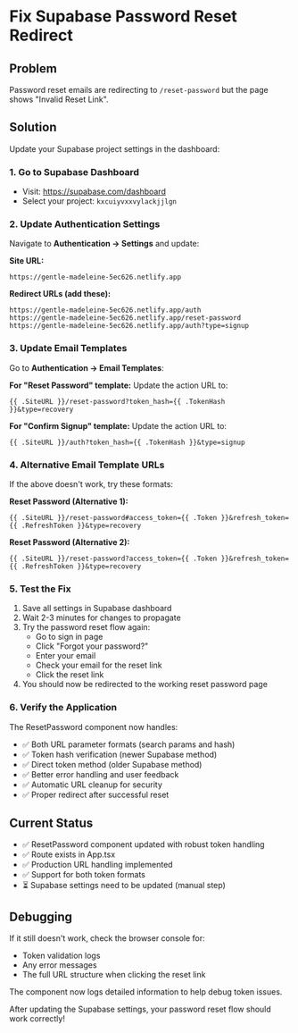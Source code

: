 # Fix Supabase Password Reset Redirect

## Problem
Password reset emails are redirecting to `/reset-password` but the page shows "Invalid Reset Link".

## Solution
Update your Supabase project settings in the dashboard:

### 1. Go to Supabase Dashboard
- Visit: https://supabase.com/dashboard
- Select your project: `kxcuiyvxxvylackjjlgn`

### 2. Update Authentication Settings
Navigate to **Authentication → Settings** and update:

**Site URL:**
```
https://gentle-madeleine-5ec626.netlify.app
```

**Redirect URLs (add these):**
```
https://gentle-madeleine-5ec626.netlify.app/auth
https://gentle-madeleine-5ec626.netlify.app/reset-password
https://gentle-madeleine-5ec626.netlify.app/auth?type=signup
```

### 3. Update Email Templates
Go to **Authentication → Email Templates**:

**For "Reset Password" template:**
Update the action URL to:
```
{{ .SiteURL }}/reset-password?token_hash={{ .TokenHash }}&type=recovery
```

**For "Confirm Signup" template:**
Update the action URL to:
```
{{ .SiteURL }}/auth?token_hash={{ .TokenHash }}&type=signup
```

### 4. Alternative Email Template URLs
If the above doesn't work, try these formats:

**Reset Password (Alternative 1):**
```
{{ .SiteURL }}/reset-password#access_token={{ .Token }}&refresh_token={{ .RefreshToken }}&type=recovery
```

**Reset Password (Alternative 2):**
```
{{ .SiteURL }}/reset-password?access_token={{ .Token }}&refresh_token={{ .RefreshToken }}&type=recovery
```

### 5. Test the Fix
1. Save all settings in Supabase dashboard
2. Wait 2-3 minutes for changes to propagate
3. Try the password reset flow again:
   - Go to sign in page
   - Click "Forgot your password?"
   - Enter your email
   - Check your email for the reset link
   - Click the reset link
4. You should now be redirected to the working reset password page

### 6. Verify the Application
The ResetPassword component now handles:
- ✅ Both URL parameter formats (search params and hash)
- ✅ Token hash verification (newer Supabase method)
- ✅ Direct token method (older Supabase method)
- ✅ Better error handling and user feedback
- ✅ Automatic URL cleanup for security
- ✅ Proper redirect after successful reset

## Current Status
- ✅ ResetPassword component updated with robust token handling
- ✅ Route exists in App.tsx
- ✅ Production URL handling implemented
- ✅ Support for both token formats
- ⏳ Supabase settings need to be updated (manual step)

## Debugging
If it still doesn't work, check the browser console for:
- Token validation logs
- Any error messages
- The full URL structure when clicking the reset link

The component now logs detailed information to help debug token issues.

After updating the Supabase settings, your password reset flow should work correctly!